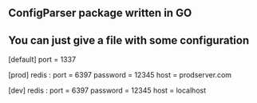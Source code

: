 ## ConfigParser package written in GO 

## You can just give a file with some configuration

[default]
port = 1337

[prod]
redis :
	port = 6397
	password = 12345
	host = prodserver.com

[dev]
redis :
	port = 6397
	password = 12345
	host = localhost


